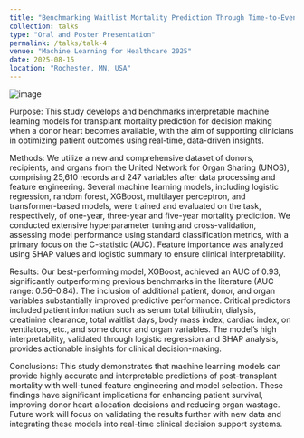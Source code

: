 ```yaml
---
title: "Benchmarking Waitlist Mortality Prediction Through Time-to-Event Modeling using New UNOS Dataset"
collection: talks
type: "Oral and Poster Presentation"
permalink: /talks/talk-4
venue: "Machine Learning for Healthcare 2025"
date: 2025-08-15
location: "Rochester, MN, USA"
---
```


![image](https://github.com/user-attachments/assets/81ce7739-1434-42cf-b4f2-0528779ca53b)


Purpose: This study develops and benchmarks interpretable machine learning models for transplant mortality prediction for decision making when a donor heart becomes available, with the aim of supporting clinicians in optimizing patient outcomes using real-time, data-driven insights.

Methods: We utilize a new and comprehensive dataset of donors, recipients, and organs from the United Network for Organ Sharing (UNOS), comprising 25,610 records and 247 variables after data processing and feature engineering. Several machine learning models, including logistic regression, random forest, XGBoost, multilayer perceptron, and transformer-based models, were trained and evaluated on the task, respectively, of one-year, three-year and five-year mortality prediction. We conducted extensive hyperparameter tuning and cross-validation, assessing model performance using standard classification metrics, with a primary focus on the C-statistic (AUC). Feature importance was analyzed using SHAP values and logistic summary to ensure clinical interpretability.

Results: Our best-performing model, XGBoost, achieved an AUC of 0.93, significantly outperforming previous benchmarks in the literature (AUC range: 0.56–0.84). The inclusion of additional patient, donor, and organ variables substantially improved predictive performance. Critical predictors included patient information such as serum total bilirubin, dialysis, creatinine clearance, total waitlist days, body mass index, cardiac index, on ventilators, etc., and some donor and organ variables. The model’s high interpretability, validated through logistic regression and SHAP analysis, provides actionable insights for clinical decision-making.

Conclusions: This study demonstrates that machine learning models can provide highly accurate and interpretable predictions of post-transplant mortality with well-tuned feature engineering and model selection. These findings have significant implications for enhancing patient survival, improving donor heart allocation decisions and reducing organ wastage. Future work will focus on validating the results further with new data and integrating these models into real-time clinical decision support systems.
